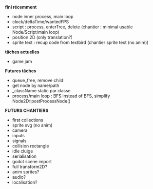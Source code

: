 **fini récemment**
- node inner process, main loop
- clock/deltaTime/wantedFPS
- script : process, enterTree, delete
(chantier : minimal usable Node/Script/main loop)
- position 2D (only translation?)
- sprite text : recup code from textbird
(chantier sprite text (no anim))


**tâches actuelles** 

- game jam


**Futures tâches**


- queue_free, remove child
- get node by name/path
- _className static par classe
- process/main loop : BFS instead of BFS, simplify Node2D::postProcessNode()



**FUTURS CHANTIERS**

- first collections
- sprite svg (no anim)
- camera
- inputs
- signals
- collision rectangle
- idle cluige
- serialisation
- godot scene import
- full transform2D?
- anim sprites?
- audio?
- localisation?

